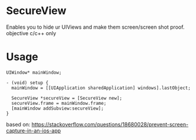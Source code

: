 # SecureView
Enables you to hide ur UIViews and make them screen/screen shot proof. objective c/c++ only

# Usage 
```obj-c
UIWindow* mainWindow;

- (void) setup {
  mainWindow = [[UIApplication sharedApplication] windows].lastObject;

  SecureView *secureView = [SecureView new];
  secureView.frame = mainWindow.frame;
  [mainWindow addSubview:secureView];
}
```

based on: 
https://stackoverflow.com/questions/18680028/prevent-screen-capture-in-an-ios-app
